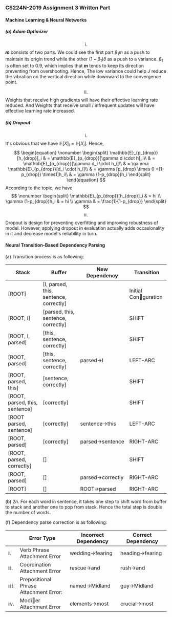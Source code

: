 ### CS224N-2019 Assignment 3 Written Part ###

#### Machine Learning & Neural Networks ####

##### (a) Adam Optimizer #####

$$\mathrm{i.}$$  **$m$** consists of two parts. We could see the first part $\beta_1m$ as a push to maintain its origin trend while the other $(1-\beta_1)\delta$ as a push to a variance. $\beta_1$ is often set to 0.9, which implies that **$m$** tends to keep its direction preventing from overshooting. Hence, The low variance could help $J$ reduce the vibration on the vertical direction while downward to the convergence point.

$$\mathrm{ii.}$$ Weights that receive high gradients will have their effective learning rate reduced. And Weights that receive small / infrequent updates will have effective learning rate increased.

##### (b) Dropout #####

$$\mathrm{i.}$$ It's obvious that we have $\mathbb{E}[X]_i = \mathbb{E}[X_i]$. Hence,
$$
\begin{equation} \nonumber
\begin{split}
\mathbb{E}_{p_{drop}}[h_{drop}]_i & = \mathbb{E}_{p_{drop}}[\gamma d \cdot h]_i\\
& = \mathbb{E}_{p_{drop}}[\gamma d_i \cdot h_i]\\
& = \gamma \mathbb{E}_{p_{drop}}[d_i \cdot h_i]\\
& = \gamma [p_{drop} \times 0 +(1-p_{drop}) \times1]h_i\\
& = \gamma (1-p_{drop})h_i
\end{split} 
\end{equation}
$$
According to the topic, we have 
$$
\nonumber 
\begin{split}
\mathbb{E}_{p_{drop}}[h_{drop}]_i & = hi \\
\gamma (1-p_{drop})h_i & = hi \\
\gamma & = \frac{1}{1-p_{drop}}
\end{split}
$$
$$\mathrm{ii.}$$ Dropout is design for preventing overfitting and improving robustness of model. However, applying dropout in evaluation  actually adds occasionality in it and decrease model's reliability in turn. 

#### Neural Transition-Based Dependency Parsing ####

(a) Transition process is as following:

| Stack                          | Buffer                                 | New Dependency               | Transition          |
| ------------------------------ | -------------------------------------- | ---------------------------- | ------------------- |
| [ROOT]                         | [I, parsed, this, sentence, correctly] |                              | Initial Conguration |
| [ROOT, I]                      | [parsed, this, sentence, correctly]    |                              | SHIFT               |
| [ROOT, I, parsed]              | [this, sentence, correctly]            |                              | SHIFT               |
| [ROOT, parsed]                 | [this, sentence, correctly]            | parsed$\rightarrow$I         | LEFT-ARC            |
| [ROOT, parsed, this]           | [sentence, correctly]                  |                              | SHIFT               |
| [ROOT, parsed, this, sentence] | [correctly]                            |                              | SHIFT               |
| [ROOT parsed,  sentence]       | [correctly]                            | sentence$\rightarrow$this    | LEFT-ARC            |
| [ROOT, parsed]                 | [correctly]                            | parsed$\rightarrow$sentence  | RIGHT-ARC           |
| [ROOT, parsed, correctly]      | []                                     |                              | SHIFT               |
| [ROOT, parsed]                 | []                                     | parsed$\rightarrow$correctly | RIGHT-ARC           |
| [ROOT]                         | []                                     | ROOT$\rightarrow$parsed      | RIGHT-ARC           |

(b) 2$n$. For each word in sentence, it takes one step to shift word from buffer to stack and another one to pop from stack. Hence the total step is double the number of words.

(f) Dependency parse correction is as following:

|                 | Error Type                             | Incorrect Dependency        | Correct Dependency          |
| --------------- | -------------------------------------- | --------------------------- | --------------------------- |
| $\mathbb{i.}$   | Verb Phrase Attachment Error           | wedding$\rightarrow$fearing | heading$\rightarrow$fearing |
| $\mathbb{ii.}$  | Coordination Attachment Error          | rescue$\rightarrow$and      | rush$\rightarrow$and        |
| $\mathbb{iii.}$ | Prepositional Phrase Attachment Error: | named$\rightarrow$Midland   | guy$\rightarrow$Midland     |
| $\mathbb{iv.}$  | Modier Attachment Error                | elements$\rightarrow$most   | crucial$\rightarrow$most    |

